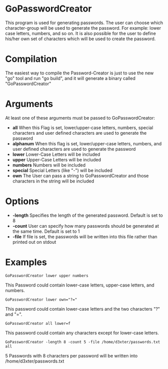 GoPasswordCreator
=================

This program is used for generating passwords.
The user can choose which character-group will be used to generate the password.
For example: lower case letters, numbers, and so on.
It is also possible for the user to define his/her own set of characters which will be used to create the password.


Compilation
===========

The easiest way to compile the Password-Creator is just to use the new "go" tool and run "go build",
and it will generate a binary called "GoPasswordCreator"


Arguments
=========

At least one of these arguments must be passed to GoPasswordCreator:

- **all**	When this Flag is set, lower/upper-case letters, numbers, special characters and user defined characters are used to generate the password
- **alphanum**  When this flag is set, lower/upper-case letters, numbers, and user defined characters are used to generate the password
- **lower**	Lower-Case Letters will be included
- **upper**	Upper-Case Letters will be included
- **numbers**	Numbers will be included
- **special**	Special Letters (like "-") will be included
- **own**	The User can pass a string to GoPasswordCreator and those characters in the string will be included


Options
=======

- **-length** 	Specifies the length of the generated password. Default is set to 8
- **-count**	User can specify how many passwords should be generated at the same time. Default is set to 1
- **-file**	If file is set, the passwords will be written into this file rather than printed out on stdout


Examples
========

	GoPasswordCreator lower upper numbers
This Password could contain lower-case letters, upper-case letters, and numbers.

	GoPasswordCreator lower own="?="
This password could contain lower-case letters and the two characters "?" and "=".

	GoPasswordCreator all lower=f
This password could contain any characters except for lower-case letters.

	GoPasswordCreator -length 8 -count 5 -file /home/d3xter/passwords.txt all
5 Passwords with 8 characters per password will be written into /home/d3xter/passwords.txt
